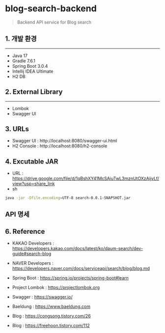 # blog-search-backend
> Backend API service for Blog search 


## 1. 개발 환경
***
* Java 17
* Gradle 7.6.1
* Spring Boot 3.0.4
* Intellij IDEA Ultimate
* H2 DB


## 2. External Library
***
* Lombok
* Swagger UI


## 3. URLs
* Swagger UI : http://localhost:8080/swagger-ui.html
* H2 Console : http://localhost:8080/h2-console

## 4. Excutable JAR
* URL : https://drive.google.com/file/d/1qBshXY41McSAiuTwL3mznUtOXzAijvLf/view?usp=share_link
* sh
```sh
java -jar -Dfile.encoding=UTF-8 search-0.0.1-SNAPSHOT.jar
```

## API 명세


## 6. Reference
* KAKAO Developers : <https://developers.kakao.com/docs/latest/ko/daum-search/dev-guide#search-blog>
* NAVER Developers : <https://developers.naver.com/docs/serviceapi/search/blog/blog.md>
* Spring Boot : <https://spring.io/projects/spring-boot#learn>
* Project Lombok : <https://projectlombok.org>
* Swagger : <https://swagger.io/>
* Baeldung : <https://www.baeldung.com>

* Blog : <https://congsong.tistory.com/26>
* Blog : <https://freehoon.tistory.com/112>
